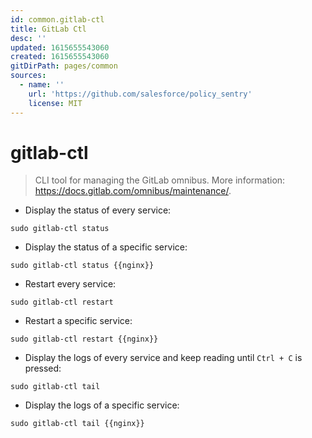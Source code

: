 ```yaml
---
id: common.gitlab-ctl
title: GitLab Ctl
desc: ''
updated: 1615655543060
created: 1615655543060
gitDirPath: pages/common
sources:
  - name: ''
    url: 'https://github.com/salesforce/policy_sentry'
    license: MIT
---
```

# gitlab-ctl

> CLI tool for managing the GitLab omnibus.
> More information: <https://docs.gitlab.com/omnibus/maintenance/>.

- Display the status of every service:

`sudo gitlab-ctl status`

- Display the status of a specific service:

`sudo gitlab-ctl status {{nginx}}`

- Restart every service:

`sudo gitlab-ctl restart`

- Restart a specific service:

`sudo gitlab-ctl restart {{nginx}}`

- Display the logs of every service and keep reading until `Ctrl + C` is pressed:

`sudo gitlab-ctl tail`

- Display the logs of a specific service:

`sudo gitlab-ctl tail {{nginx}}`

